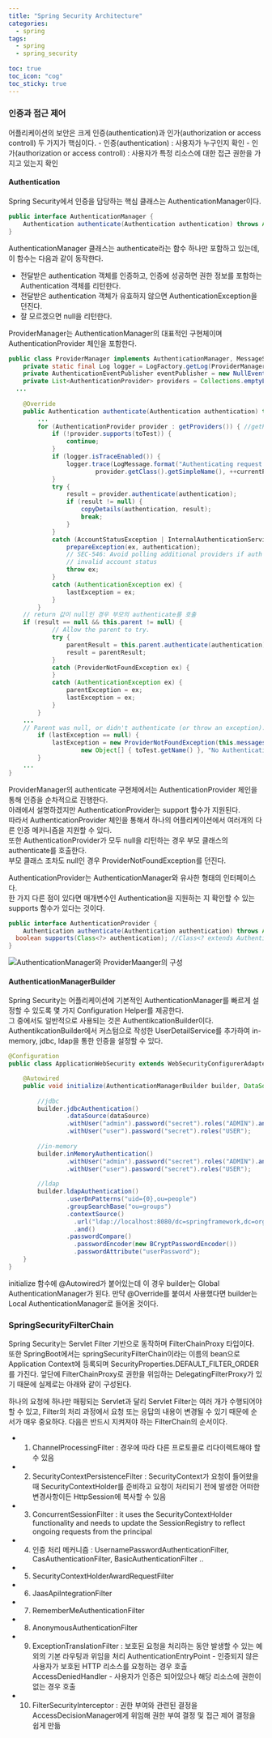 ```yaml
---
title: "Spring Security Architecture"
categories:
  - spring
tags:
  - spring
  - spring_security
  
toc: true
toc_icon: "cog"
toc_sticky: true
---
```


### 인증과 접근 제어
어플리케이션의 보안은 크게 인증(authentication)과 인가(authorization or access controll) 두 가지가 핵심이다.
    - 인증(authentication) : 사용자가 누구인지 확인
    - 인가(authorization or access controll) : 사용자가 특정 리소스에 대한 접근 권한을 가지고 있는지 확인

#### Authentication
Spring Security에서 인증을 담당하는 핵심 클래스는 AuthenticationManager이다.  
```java
public interface AuthenticationManager {
	Authentication authenticate(Authentication authentication) throws AuthenticationException;
}
```

AuthenticationManager 클래스는 authenticate라는 함수 하나만 포함하고 있는데, 이 함수는 다음과 같이 동작한다.  
  - 전달받은 authentication 객체를 인증하고, 인증에 성공하면 권한 정보를 포함하는 Authentication 객체를 리턴한다.
  - 전달받은 authentication 객체가 유효하지 않으면 AuthenticationException을 던진다.
  - 잘 모르겠으면 null을 리턴한다.

ProviderManager는 AuthenticationManager의 대표적인 구현체이며 AuthenticationProvider 체인을 포함한다.
```java
public class ProviderManager implements AuthenticationManager, MessageSourceAware, InitializingBean {
	private static final Log logger = LogFactory.getLog(ProviderManager.class);
	private AuthenticationEventPublisher eventPublisher = new NullEventPublisher();
	private List<AuthenticationProvider> providers = Collections.emptyList();
  ...
  
	@Override
	public Authentication authenticate(Authentication authentication) throws AuthenticationException {
		...
		for (AuthenticationProvider provider : getProviders()) { //getProviders -> return this.providers;
			if (!provider.supports(toTest)) {
				continue;
			}
			if (logger.isTraceEnabled()) {
				logger.trace(LogMessage.format("Authenticating request with %s (%d/%d)",
						provider.getClass().getSimpleName(), ++currentPosition, size));
			}
			try {
				result = provider.authenticate(authentication);
				if (result != null) {
					copyDetails(authentication, result);
					break;
				}
			}
			catch (AccountStatusException | InternalAuthenticationServiceException ex) {
				prepareException(ex, authentication);
				// SEC-546: Avoid polling additional providers if auth failure is due to
				// invalid account status
				throw ex;
			}
			catch (AuthenticationException ex) {
				lastException = ex;
			}
		}
    // return 값이 null인 경우 부모의 authenticate를 호출
    if (result == null && this.parent != null) {
			// Allow the parent to try.
			try {
				parentResult = this.parent.authenticate(authentication);
				result = parentResult;
			}
			catch (ProviderNotFoundException ex) {
			}
			catch (AuthenticationException ex) {
				parentException = ex;
				lastException = ex;
			}
		}
    ...
    // Parent was null, or didn't authenticate (or throw an exception).
		if (lastException == null) {
			lastException = new ProviderNotFoundException(this.messages.getMessage("ProviderManager.providerNotFound",
					new Object[] { toTest.getName() }, "No AuthenticationProvider found for {0}"));
		}
    ...
}
```
ProviderManager의 authenticate 구현체에서는 AuthenticationProvider 체인을 통해 인증을 순차적으로 진행한다.  
아래에서 설명하겠지만 AuthenticationProvider는 support 함수가 지원된다.   
따라서 AuthenticationProvider 체인을 통해서 하나의 어플리케이션에서 여러개의 다른 인증 메커니즘을 지원할 수 있다.  
또한 AuthenticationProvider가 모두 null을 리턴하는 경우 부모 클래스의 authenticate를 호출한다.  
부모 클래스 조차도 null인 경우 ProviderNotFoundException를 던진다.  

AuthenticationProvider는 AuthenticationManager와 유사한 형태의 인터페이스다.  
한 가지 다른 점이 있다면 매개변수인 Authentication을 지원하는 지 확인할 수 있는 supports 함수가 있다는 것이다.  
```java
public interface AuthenticationProvider {
	Authentication authenticate(Authentication authentication) throws AuthenticationException;
  boolean supports(Class<?> authentication); //Class<? extends Authentication>
}
```

![AuthenticationManager와 ProviderMaanger의 구성](https://github.com/spring-guides/top-spring-security-architecture/raw/master/images/authentication.png)


#### AuthenticationManagerBuilder
Spring Security는 어플리케이션에 기본적인 AuthenticationManager를 빠르게 설정할 수 있도록 몇 가지 Configuration Helper를 제공한다.  
그 중에서도 일반적으로 사용되는 것은 AuthentikcationBuilder이다.  
AuthentikcationBuilder에서 커스텀으로 작성한 UserDetailService를 추가하여 in-memory, jdbc, ldap을 통한 인증을 설정할 수 있다.  

```java
@Configuration
public class ApplicationWebSecurity extends WebSecurityConfigurerAdapter{

	@Autowired
	public void initialize(AuthenticationManagerBuilder builder, DataSource dataSource) throws Exception {
		
		//jdbc
		builder.jdbcAuthentication()
				.dataSource(dataSource)
				.withUser("admin").password("secret").roles("ADMIN").and()
				.withUser("user").password("secret").roles("USER");
		
		//in-memory
		builder.inMemoryAuthentication()
				.withUser("admin").password("secret").roles("ADMIN").and()
				.withUser("user").password("secret").roles("USER");
		
		//ldap
		builder.ldapAuthentication()
				.userDnPatterns("uid={0},ou=people")
		        .groupSearchBase("ou=groups")
		        .contextSource()
		          .url("ldap://localhost:8080/dc=springframework,dc=org")
		          .and()
		        .passwordCompare()
		          .passwordEncoder(new BCryptPasswordEncoder())
		          .passwordAttribute("userPassword");
	}
}
```

initialize 함수에 @Autowired가 붙어있는데 이 경우 builder는 Global AuthenticationManager가 된다. 만댝 @Override를 붙여서 사용했다면 builder는 Local AuthenticationManager로 들어올 것이다. 


### SpringSecurityFilterChain
Spring Security는 Servlet Filter 기반으로 동작하며 FilterChainProxy 타입이다.   
또한 SpringBoot에서는 springSecurityFilterChain이라는 이름의 bean으로 Application Context에 등록되며 SecurityProperties.DEFAULT_FILTER_ORDER를 가진다. 
앞단에 FilterChainProxy로 권한을 위임하는 DelegatingFilterProxy가 있기 때문에 실제로는 아래와 같이 구성된다. 
![]()
  
하나의 요청에 하나만 매핑되는 Servlet과 달리 Servlet Filter는 여러 개가 수행되어야 할 수 있고, Filter의 처리 과정에서 요청 또는 응답의 내용이 변경될 수 있기 때문에 순서가 매우 중요하다.
다음은 반드시 지켜져야 하는 FilterChain의 순서이다.

- 1) ChannelProcessingFilter : 경우에 따라 다른 프로토콜로 리다이렉트해야 할 수 있음
- 2) SecurityContextPersistenceFilter : SecurityContext가 요청이 들어왔을 때 SecurityContextHolder를 준비하고 요청이 처리되기 전에 발생한 어떠한 변경사항이든 HttpSession에 복사할 수 있음
- 3) ConcurrentSessionFilter : it uses the SecurityContextHolder functionality and needs to update the SessionRegistry to reflect ongoing requests from the principal
- 4) 인증 처리 메커니즘 : UsernamePasswordAuthenticationFilter, CasAuthenticationFilter, BasicAuthenticationFilter .. 
- 5) SecurityContextHolderAwardRequestFilter
- 6) JaasApiIntegrationFilter
- 7) RememberMeAuthenticationFilter
- 8) AnonymousAuthenticationFilter
- 9) ExceptionTranslationFilter : 보호된 요청을 처리하는 동안 발생할 수 있는 예외의 기본 라우팅과 위임을 처리
     AuthenticationEntryPoint - 인증되지 않은 사용자가 보호된 HTTP 리소스를 요청하는 경우 호출
     AccessDeniedHandler - 사용자가 인증은 되어있으나 해당 리소스에 권한이 없는 경우 호출
- 10) FilterSecurityInterceptor : 권한 부여와 관련된 결정을 AccessDecisionManager에게 위임해 권한 부여 결정 및 접근 제어 결정을 쉽게 만듦
